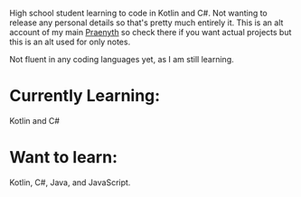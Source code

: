 High school student learning to code in Kotlin and C#. Not wanting to release any personal details so that's pretty much entirely it. This is an alt account of my main [Praenyth](https://github.com/Praenyth) so check there if you want actual projects but this is an alt used for only notes.

Not fluent in any coding languages yet, as I am still learning.

# Currently Learning: #
Kotlin and C#

# Want to learn: #
Kotlin, C#, Java, and JavaScript.
